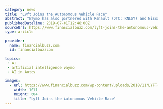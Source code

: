 ```yaml
---
category: news
title: "Lyft Joins the Autonomous Vehicle Race"
abstract: "Waymo has also partnered with Renault (OTC: RNLSY) and Nissan (OTC: NSANY) to bring automated vehicles to countries like France and Japan. On June 25, Apple (NASDAQ: AAPL) acquired Drive.ai, a tech company that uses artificial intelligence to produce self ..."
publishedDateTime: 2019-07-01T12:48:00Z
sourceUrl: https://www.financialbuzz.com/lyft-joins-the-autonomous-vehicle-race/
type: article

provider:
  name: financialbuzz.com
  id: financialbuzzcom

topics:
 - AI
 - artificial intelligence waymo
 - AI in Autos

images:
  - url: https://www.financialbuzz.com/wp-content/uploads/2018/11/LYFT-Logo.jpg
    width: 1011
    height: 604
    title: "Lyft Joins the Autonomous Vehicle Race"
---
```


